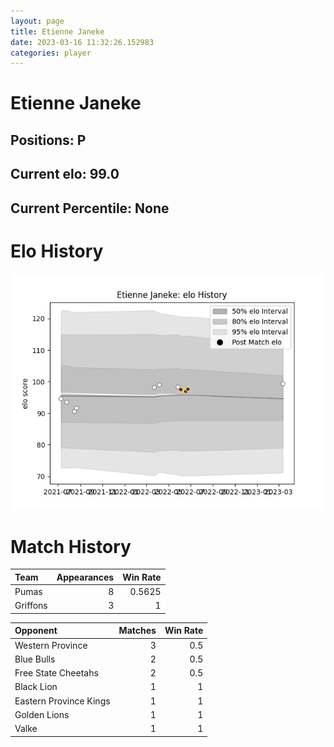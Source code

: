 ```yaml
---  
layout: page  
title: Etienne Janeke  
date: 2023-03-16 11:32:26.152983  
categories: player  
---
```

# Etienne Janeke

## Positions: P

## Current elo: 99.0

## Current Percentile: None

# Elo History


![elo history](history_EtienneJaneke.png)
# Match History


| Team     |   Appearances |   Win Rate |
|:---------|--------------:|-----------:|
| Pumas    |             8 |     0.5625 |
| Griffons |             3 |     1      |

| Opponent               |   Matches |   Win Rate |
|:-----------------------|----------:|-----------:|
| Western Province       |         3 |        0.5 |
| Blue Bulls             |         2 |        0.5 |
| Free State Cheetahs    |         2 |        0.5 |
| Black Lion             |         1 |        1   |
| Eastern Province Kings |         1 |        1   |
| Golden Lions           |         1 |        1   |
| Valke                  |         1 |        1   |